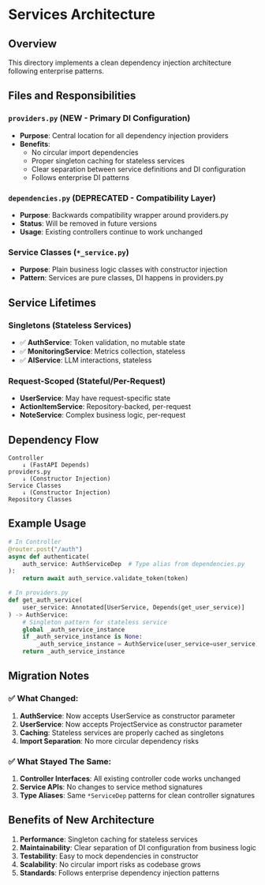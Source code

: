 # Services Architecture

## Overview

This directory implements a clean dependency injection architecture following enterprise patterns.

## Files and Responsibilities

### `providers.py` (NEW - Primary DI Configuration)
- **Purpose**: Central location for all dependency injection providers
- **Benefits**: 
  - No circular import dependencies
  - Proper singleton caching for stateless services  
  - Clear separation between service definitions and DI configuration
  - Follows enterprise DI patterns

### `dependencies.py` (DEPRECATED - Compatibility Layer)
- **Purpose**: Backwards compatibility wrapper around providers.py
- **Status**: Will be removed in future versions
- **Usage**: Existing controllers continue to work unchanged

### Service Classes (`*_service.py`)
- **Purpose**: Plain business logic classes with constructor injection
- **Pattern**: Services are pure classes, DI happens in providers.py

## Service Lifetimes

### Singletons (Stateless Services)
- ✅ **AuthService**: Token validation, no mutable state
- ✅ **MonitoringService**: Metrics collection, stateless
- ✅ **AIService**: LLM interactions, stateless

### Request-Scoped (Stateful/Per-Request)
- **UserService**: May have request-specific state
- **ActionItemService**: Repository-backed, per-request
- **NoteService**: Complex business logic, per-request

## Dependency Flow

```
Controller
    ↓ (FastAPI Depends)
providers.py  
    ↓ (Constructor Injection)
Service Classes
    ↓ (Constructor Injection)  
Repository Classes
```

## Example Usage

```python
# In Controller
@router.post("/auth")
async def authenticate(
    auth_service: AuthServiceDep  # Type alias from dependencies.py
):
    return await auth_service.validate_token(token)

# In providers.py
def get_auth_service(
    user_service: Annotated[UserService, Depends(get_user_service)]
) -> AuthService:
    # Singleton pattern for stateless service
    global _auth_service_instance
    if _auth_service_instance is None:
        _auth_service_instance = AuthService(user_service=user_service)
    return _auth_service_instance
```

## Migration Notes

### ✅ What Changed:
1. **AuthService**: Now accepts UserService as constructor parameter
2. **UserService**: Now accepts ProjectService as constructor parameter  
3. **Caching**: Stateless services are properly cached as singletons
4. **Import Separation**: No more circular dependency risks

### ✅ What Stayed The Same:
1. **Controller Interfaces**: All existing controller code works unchanged
2. **Service APIs**: No changes to service method signatures
3. **Type Aliases**: Same `*ServiceDep` patterns for clean controller signatures

## Benefits of New Architecture

1. **Performance**: Singleton caching for stateless services
2. **Maintainability**: Clear separation of DI configuration from business logic
3. **Testability**: Easy to mock dependencies in constructor
4. **Scalability**: No circular import risks as codebase grows
5. **Standards**: Follows enterprise dependency injection patterns 